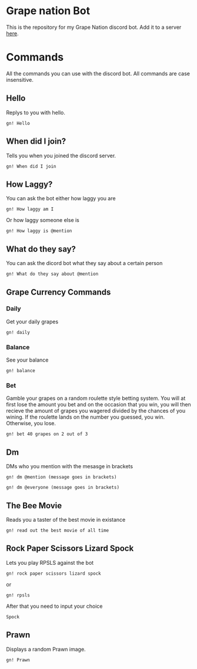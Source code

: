# Grape nation Bot

This is the repository for my Grape Nation discord bot.
Add it to a server [here](https://discordapp.com/api/oauth2/authorize?client_id=534783961591971840&permissions=8&scope=bot).


# Commands

All the commands you can use with the discord bot.
All commands are case insensitive.

## Hello

Replys to you with hello.

```
gn! Hello
```

## When did I join?

Tells you when you joined the discord server.

```
gn! When did I join
```

## How Laggy?

You can ask the bot either how laggy you are

```
gn! How laggy am I
```

Or how laggy someone else is

```
gn! How laggy is @mention
```

## What do they say?

You can ask the dicord bot what they say about a certain person

```
gn! What do they say about @mention
```

## Grape Currency Commands

### Daily

Get your daily grapes

```
gn! daily
```

### Balance

See your balance 

```
gn! balance
```

### Bet

Gamble your grapes on a random roulette style betting system. You will at first lose the amount you bet and on the occasion that you win, you will then recieve the amount of grapes you wagered divided by the chances of you wining. If the roulette lands on the number you guessed, you win. Otherwise, you lose.

```
gn! bet 40 grapes on 2 out of 3
```

## Dm

DMs who you mention with the mesasge in brackets

```
gn! dm @mention (message goes in brackets)
```
```
gn! dm @everyone (message goes in brackets)
```

## The Bee Movie

Reads you a taster of the best movie in existance

```
gn! read out the best movie of all time
```

## Rock Paper Scissors Lizard Spock

Lets you play RPSLS against the bot

```
gn! rock paper scissors lizard spock
```
or
```
gn! rpsls
```

After that you need to input your choice

```
Spock
```

## Prawn

Displays a random Prawn image.

```
gn! Prawn
```
